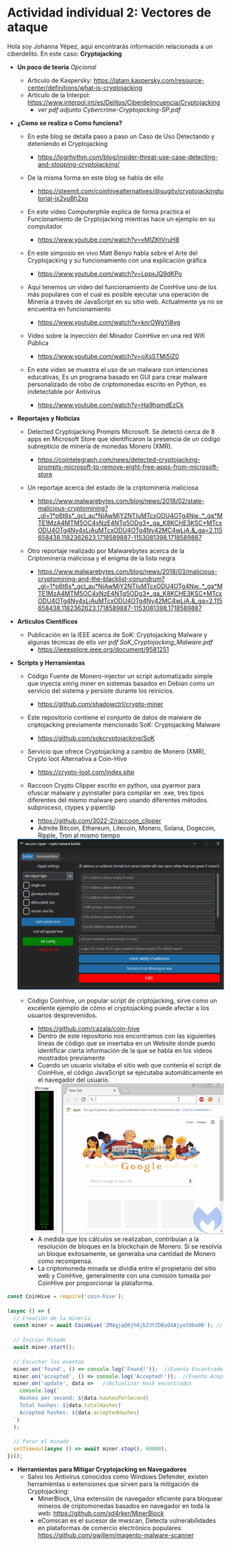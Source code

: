 # Actividad individual 2: Vectores de ataque

Hola soy Johanna Yépez, aquí encontrarás información relacionada a un ciberdelito. En este caso: **Cryptojacking**

- **Un poco de teoría** *Opcional*
    - Articulo de Kaspersky: https://latam.kaspersky.com/resource-center/definitions/what-is-cryptojacking
    - Articulo de la Interpol: https://www.interpol.int/es/Delitos/Ciberdelincuencia/Cryptojacking
        - *ver pdf adjunto Cybercrime-Cryptojacking-SP.pdf*  
        
- **¿Como se realiza o Como funciona?**
    - En este blog se detalla paso a paso un Caso de Uso Detectando y deteniendo el Cryptojacking
        - https://logrhythm.com/blog/insider-threat-use-case-detecting-and-stopping-cryptojacking/

    - De la misma forma en este blog se habla de ello
        - https://steemit.com/coinhivealternatives/@sugitv/cryptojackingtutorial-jx2vu8h2xu

    - En este video Computerphile explica de forma practica el Funcionamiento de Cryptojacking mientras hace un ejemplo en su computador
        - https://www.youtube.com/watch?v=vMIZKtVruH8
    
    - En este simposio en vivo Matt Benyo habla sobre el Arte del Cryptojacking y su funcionamiento con una explicación gráfica
        - https://www.youtube.com/watch?v=LppxJQ9dKPo

    - Aquí tenemos un video del funcionamiento de CoinHive uno de los más populares con el cual es posible ejecutar una operación de Minería a través de JavaScript en su sitio web. Actualmente ya no se encuentra en funcionamiento
        - https://www.youtube.com/watch?v=knrOWgYi8vg

    - Video sobre la inyección del Minador CoinHive en una red Wifi Pública
        - https://www.youtube.com/watch?v=oXsSTMi5lZ0

    - En este video se muestra el uso de un malware con intenciones educativas, Es un programa basado en GUI para crear malware personalizado de robo de criptomonedas escrito en Python, es indetectable por Antivirus
        - https://www.youtube.com/watch?v=Ha9hqmdEzCk

- **Reportajes y Noticias**
    - Detected Cryptojacking Prompts Microsoft. Se detectó cerca de 8 apps en Microsoft Store que identificaron la presencia de un código subrepticio de minería de monedas Monero (XMR). 
        - https://cointelegraph.com/news/detected-cryptojacking-prompts-microsoft-to-remove-eight-free-apps-from-microsoft-store

    - Un reportaje acerca del estado de la criptominería maliciosa
        - https://www.malwarebytes.com/blog/news/2018/02/state-malicious-cryptomining?_gl=1*p6t6s*_gcl_au*NjAwMjY2NTIuMTcxODU4OTg4Nw..*_ga*MTE1MzA4MTM5OC4xNzE4NTg5ODg3*_ga_K8KCHE3KSC*MTcxODU4OTg4Ny4xLjAuMTcxODU4OTg4Ny42MC4wLjA.&_ga=2.115658438.1182362623.1718589887-1153081398.1718589887

    - Otro reportaje realizado por Malwarebytes acerca de la Criptominería maliciosa y el enigma de la lista negra
        - https://www.malwarebytes.com/blog/news/2018/03/malicious-cryptomining-and-the-blacklist-conundrum?_gl=1*p6t6s*_gcl_au*NjAwMjY2NTIuMTcxODU4OTg4Nw..*_ga*MTE1MzA4MTM5OC4xNzE4NTg5ODg3*_ga_K8KCHE3KSC*MTcxODU4OTg4Ny4xLjAuMTcxODU4OTg4Ny42MC4wLjA.&_ga=2.115658438.1182362623.1718589887-1153081398.1718589887

- **Artículos Científicos**
    - Publicación en la IEEE acerca de SoK: Cryptojacking Malware y algunas técnicas de ello *ver pdf SoK_Cryptojacking_Malware.pdf*
        - https://ieeexplore.ieee.org/document/9581251

- **Scripts y Herramientas**
    - Código Fuente de Monero-injector un script automatizado simple que inyecta xmrig miner en sistemas basados ​​en Debian como un servicio del sistema y persiste durante los reinicios.
        - https://github.com/shadowctrl/crypto-miner

    - Este repositorio contiene el conjunto de datos de malware de criptojacking previamente mencionado SoK: Cryptojacking Malware
        - https://github.com/sokcryptojacking/SoK

    - Servicio que ofrece Cryptojacking a cambio de Monero (XMR), Crypto loot Alternativa a Coin-Hive
        - https://crypto-loot.com/index.php

    - Raccoon Crypto Clipper escrito en python, usa pyarmor para ofuscar malware y pyinstaller para compilar en .exe, tres tipos diferentes del mismo malware pero usando diferentes métodos. subproceso, ctypes y piperclip
        - https://github.com/3022-2/raccoon_clipper
        - Admite Bitcoin, Ethereum, Litecoin, Monero, Solana, Dogecoin, Ripple, Tron al mismo tiempo
  <img src="./raccon.png" alt="Ejemplo" height="350">

    - Código Coinhive, un popular script de criptojacking, sirve como un excelente ejemplo de cómo el cryptojacking puede afectar a los usuarios desprevenidos.
        - https://github.com/cazala/coin-hive
        - Dentro de este repositorio nos encontramos con las siguientes líneas de código que se insertaba en un Website donde puedo identificar cierta información de la que se habla en los videos mostrados previamente
        - Cuando un usuario visitaba el sitio web que contenía el script de CoinHive, el código JavaScript se ejecutaba automáticamente en el navegador del usuario.
        
      <img src="./miner_bypass.gif" alt="Ejemplo" height="350"> 

        - A medida que los cálculos se realizaban, contribuían a la resolución de bloques en la blockchain de Monero. Si se resolvía un bloque exitosamente, se generaba una cantidad de Monero como recompensa.
        - La criptomoneda minada se dividía entre el propietario del sitio web y CoinHive, generalmente con una comisión tomada por CoinHive por proporcionar la plataforma.
```js
const CoinHive = require('coin-hive');

(async () => {
  // Creación de la minería
  const miner = await CoinHive('ZM4gjqQ0jh0jbZ3tZDByOXAjyotDbo00'); // Llaves de CoinHive

  // Iniciar Minado
  await miner.start();

  // Escuchar los eventos
  miner.on('found', () => console.log('Found!'));  //Evento Encontrado
  miner.on('accepted', () => console.log('Accepted!'));  //Evento Aceptado
  miner.on('update', data =>   //Actualizar Hash encontrados
    console.log(`
    Hashes per second: ${data.hashesPerSecond}
    Total hashes: ${data.totalHashes}
    Accepted hashes: ${data.acceptedHashes}
  `)
  );

  // Parar el minado
  setTimeout(async () => await miner.stop(), 60000);
})();
```
- **Herramientas para Mitigar Cryptojacking en Navegadores**
  - Salvo los Antivirus conocidos como Windows Defender, existen herramientas o extensiones que sirven para la mitigación de Cryptojacking:
      - MinerBlock, Una extensión de navegador eficiente para bloquear mineros de criptomonedas basados ​​en navegador en toda la web: https://github.com/xd4rker/MinerBlock
      - eComscan es el sucesor de mwscan, Detecta vulnerabilidades en plataformas de comercio electrónico populares: https://github.com/gwillem/magento-malware-scanner

